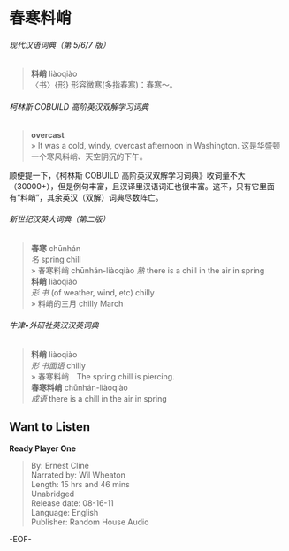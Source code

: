 # 春寒料峭  
  
###### 现代汉语词典（第 5/6/7 版）  
>**料峭** liàoqiào 　  
〈书〉{形} 形容微寒(多指春寒)：春寒～。  
  
###### 柯林斯 COBUILD 高阶英汉双解学习词典  
>**overcast**  
» It was a cold, windy, overcast afternoon in Washington. 这是华盛顿一个寒风料峭、天空阴沉的下午。  
  
顺便提一下，《柯林斯 COBUILD 高阶英汉双解学习词典》收词量不大（30000+），但是例句丰富，且汉译里汉语词汇也很丰富。这不，只有它里面有“料峭”，其余英汉（双解）词典尽数阵亡。  
  
###### 新世纪汉英大词典（第二版）  
>**春寒** chūnhán  
*名* spring chill  
» 春寒料峭 chūnhán-liàoqiào *熟* there is a chill in the air in spring  
**料峭** liàoqiào  
*形* *书* (of weather, wind, etc) chilly  
» 料峭的三月 chilly March  
  
###### 牛津•外研社英汉汉英词典  
>**料峭** liàoqiào  
*形* *书面语* chilly  
» 春寒料峭　The spring chill is piercing.  
**春寒料峭** chūnhán-liàoqiào  
*成语* there is a chill in the air in spring  
  
## Want to Listen  
**Ready Player One**  
>By: Ernest Cline  
Narrated by: Wil Wheaton  
Length: 15 hrs and 46 mins  
Unabridged  
Release date: 08-16-11  
Language: English  
Publisher: Random House Audio  
  
-EOF-  
